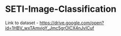 # SETI-Image-Classification
Link to dataset - https://drive.google.com/open?id=1HBV_wxTAmvjoY_Jmc5grOlCX4nJvICuf
